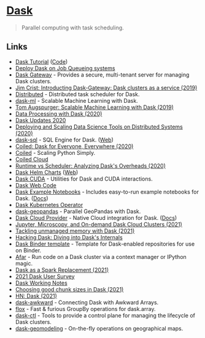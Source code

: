 # [Dask](https://dask.org/)

> Parallel computing with task scheduling.

## Links

- [Dask Tutorial](https://tutorial.dask.org/) ([Code](https://github.com/dask/dask-tutorial))
- [Deploy Dask on Job Queueing systems](https://github.com/dask/dask-jobqueue)
- [Dask Gateway](https://gateway.dask.org/) - Provides a secure, multi-tenant server for managing Dask clusters.
- [Jim Crist: Introducting Dask-Gateway: Dask clusters as a service (2019)](https://www.youtube.com/watch?v=Q8Wy0RB5UKQ)
- [Distributed](https://github.com/dask/distributed) - Distributed task scheduler for Dask.
- [dask-ml](https://github.com/dask/dask-ml) - Scalable Machine Learning with Dask.
- [Tom Augspurger: Scalable Machine Learning with Dask (2019)](https://www.youtube.com/watch?v=we1m4-IsbL8)
- [Data Processing with Dask (2020)](https://www.pluralsight.com/tech-blog/data-processing-with-dask/)
- [Dask Updates 2020](https://twitter.com/_JacobTomlinson/status/1280885857734590466)
- [Deploying and Scaling Data Science Tools on Distributed Systems (2020)](https://www.youtube.com/watch?v=Db4Gk18bs50)
- [dask-sql](https://github.com/nils-braun/dask-sql) - SQL Engine for Dask. ([Web](https://nils-braun.github.io/dask-sql/))
- [Coiled: Dask for Everyone, Everywhere (2020)](https://medium.com/coiled-hq/coiled-dask-for-everyone-everywhere-376f5de0eff4)
- [Coiled](https://coiled.io/) - Scaling Python Simply.
- [Coiled Cloud](https://cloud.coiled.io/)
- [Runtime vs Scheduler: Analyzing Dask's Overheads (2020)](https://arxiv.org/abs/2010.11105)
- [Dask Helm Charts](https://github.com/dask/helm-chart) ([Web](https://helm.dask.org/))
- [Dask CUDA](https://github.com/rapidsai/dask-cuda) - Utilities for Dask and CUDA interactions.
- [Dask Web Code](https://github.com/dask/dask.github.io)
- [Dask Example Notebooks](https://github.com/dask/dask-examples) - Includes easy-to-run example notebooks for Dask. ([Docs](https://examples.dask.org/))
- [Dask Kubernetes Operator](https://github.com/piersharding/dask-operator)
- [dask-geopandas](https://github.com/jsignell/dask-geopandas) - Parallel GeoPandas with Dask.
- [Dask Cloud Provider](https://github.com/dask/dask-cloudprovider) - Native Cloud integration for Dask. ([Docs](https://cloudprovider.dask.org/en/latest/))
- [Jupyter, Microscopy, and On-demand Dask Cloud Clusters (2021)](https://www.youtube.com/watch?v=6YpuvJv6324)
- [Tackling unmanaged memory with Dask (2021)](https://coiled.io/tackling-unmanaged-memory-with-dask/)
- [Hacking Dask: Diving into Dask's Internals](https://github.com/jrbourbeau/hacking-dask)
- [Dask Binder template](https://github.com/jrbourbeau/dask-binder-template) - Template for Dask-enabled repositories for use on Binder.
- [Afar](https://github.com/eriknw/afar) - Run code on a Dask cluster via a context manager or IPython magic.
- [Dask as a Spark Replacement (2021)](https://coiled.io/blog/dask-as-a-spark-replacement/)
- [2021 Dask User Survey](https://blog.dask.org/2021/09/15/user-survey)
- [Dask Working Notes](https://blog.dask.org/)
- [Choosing good chunk sizes in Dask (2021)](https://blog.dask.org/2021/11/02/choosing-dask-chunk-sizes)
- [HN: Dask (2021)](https://news.ycombinator.com/item?id=29260492)
- [dask-awkward](https://github.com/ContinuumIO/dask-awkward) - Connecting Dask with Awkward Arrays.
- [flox](https://github.com/dcherian/flox) - Fast & furious GroupBy operations for dask.array.
- [dask-ctl](https://github.com/dask-contrib/dask-ctl) - Tools to provide a control plane for managing the lifecycle of Dask clusters.
- [dask-geomodeling](https://github.com/nens/dask-geomodeling) - On-the-fly operations on geographical maps.
